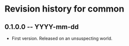 # Revision history for common

## 0.1.0.0 -- YYYY-mm-dd

* First version. Released on an unsuspecting world.
